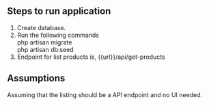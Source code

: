 ## Steps to run application

1. Create database.
2. Run the following commands</br>
    php artisan migrate</br>
    php artisan db:seed</br>
3. Endpoint for list products is, {{url}}/api/get-products
    
## Assumptions
Assuming that the listing should be a API endpoint and no UI needed.



 
